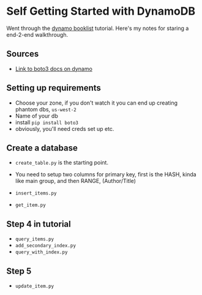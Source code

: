 # Self Getting Started with DynamoDB
Went through the [dynamo booklist](https://aws.amazon.com/getting-started/projects/create-manage-nonrelational-database-dynamodb/) tutorial.
Here's my notes for staring a end-2-end walkthrough.

## Sources
* [Link to boto3 docs on dynamo](https://boto3.amazonaws.com/v1/documentation/api/latest/guide/dynamodb.html)

## Setting up requirements
* Choose your zone, if you don't watch it you can end up creating phantom dbs, `us-west-2`
* Name of your db
* install `pip install boto3`
* obviously, you'll need creds set up etc.

## Create a database
* `create_table.py` is the starting point.
* You need to setup two columns for primary key, first is the HASH, kinda like main group, and then RANGE, (Author/Title)

* `insert_items.py`

* `get_item.py`

## Step 4 in tutorial
* `query_items.py`
* `add_secondary_index.py`
* `query_with_index.py`

## Step 5
* `update_item.py`
 


